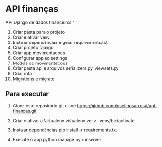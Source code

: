 # API finanças
API Django de dados financeiros
"[](https://github.com/joselinosantosti/api-financas/blob/main/api.png)

1. Criar pasta para o projeto
2. Criar e ativar venv
3. Instalar dependências e gerar requirements.txt
4. Criar projeto Django
5. Criar app movimentacoes
6. Configurar app no settings
7. Models de movimentacoes
8. Criar pasta api e arquivos serializers.py, viewsets.py
9. Criar rota
10. Migrations e migrate

## Para executar
1. Clone este repositório
git clone https://github.com/joselinosantosti/api-financas.git

2. Criar e ativar a Virtualenv
virtualenv venv . venv/bin/activate

3. Instalar dependências
pip install -r requirements.txt

4. Execute o app
python manage.py runserver
